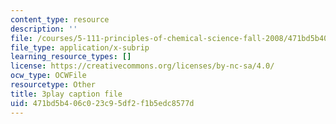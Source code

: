 ```yaml
---
content_type: resource
description: ''
file: /courses/5-111-principles-of-chemical-science-fall-2008/471bd5b406c023c95df2f1b5edc8577d_N1FTKBCq8V0.srt
file_type: application/x-subrip
learning_resource_types: []
license: https://creativecommons.org/licenses/by-nc-sa/4.0/
ocw_type: OCWFile
resourcetype: Other
title: 3play caption file
uid: 471bd5b4-06c0-23c9-5df2-f1b5edc8577d
---
```

